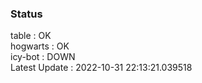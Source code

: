 ### Status


table : OK  
hogwarts : OK  
icy-bot : DOWN  
Latest Update : 2022-10-31 22:13:21.039518

